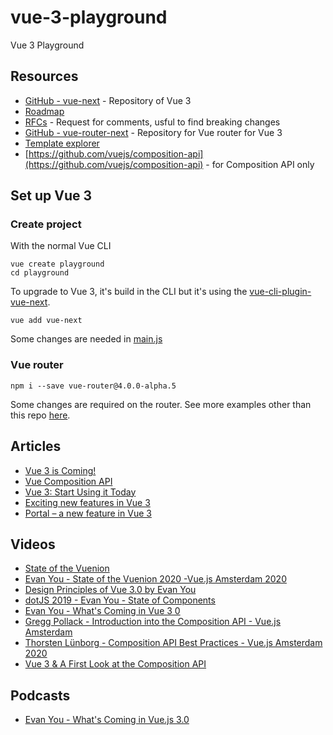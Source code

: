 # vue-3-playground
Vue 3 Playground

## Resources
* [GitHub - vue-next](https://github.com/vuejs/vue-next) - Repository of Vue 3
* [Roadmap](https://github.com/vuejs/vue/projects/6)
* [RFCs](https://github.com/vuejs/rfcs) - Request for comments, usful to find breaking changes
* [GitHub - vue-router-next](https://github.com/vuejs/vue-router-next) - Repository for Vue router for Vue 3
* [Template explorer](https://vue-next-template-explorer.netlify.com/)
* [https://github.com/vuejs/composition-api](https://github.com/vuejs/composition-api) - for Composition API only

## Set up Vue 3
### Create project
With the normal Vue CLI
```
vue create playground
cd playground
```
To upgrade to Vue 3, it's build in the CLI but it's using the [vue-cli-plugin-vue-next](https://github.com/vuejs/vue-cli-plugin-vue-next).
```
vue add vue-next
```
Some changes are needed in [main.js](src/main.js)

### Vue router
```
npm i --save vue-router@4.0.0-alpha.5
```
Some changes are required on the router. See more examples other than this repo [here](https://github.com/vuejs/vue-router-next/tree/master/playground).

## Articles
* [Vue 3 is Coming!](https://dev.to/gautemeekolsen/vue-3-is-coming-3icj)
* [Vue Composition API](https://vue-composition-api-rfc.netlify.com/)
* [Vue 3: Start Using it Today](https://www.vuemastery.com/blog/vue-3-start-using-it-today/)
* [Exciting new features in Vue 3](https://vueschool.io/articles/vuejs-tutorials/exciting-new-features-in-vue-3/)
* [Portal – a new feature in Vue 3](https://vueschool.io/articles/vuejs-tutorials/portal-a-new-feature-in-vue-3/)

## Videos
* [State of the Vuenion](https://www.vuemastery.com/conferences/vueconf-us-2020/state-of-the-vuenion/)
* [Evan You - State of the Vuenion 2020 -Vue.js Amsterdam 2020](https://www.youtube.com/watch?v=3COrQGxnPv0&feature=youtu.be)
* [Design Principles of Vue 3.0 by Evan You](https://www.youtube.com/watch?v=WLpLYhnGqPA)
* [dotJS 2019 - Evan You - State of Components](https://www.youtube.com/watch?v=bOdfo5SmQc8)
* [Evan You - What's Coming in Vue 3 0](https://www.youtube.com/watch?v=E43SqPADf3k)
* [Gregg Pollack - Introduction into the Composition API - Vue.js Amsterdam](https://www.youtube.com/watch?v=FGKpOLG34xE)
* [Thorsten Lünborg - Composition API Best Practices - Vue.js Amsterdam 2020](https://www.youtube.com/watch?v=6D58SI9P-aU)
* [Vue 3 & A First Look at the Composition API](https://www.youtube.com/watch?v=V-xK3sbc7xI)

## Podcasts
* [Evan You - What's Coming in Vue.js 3.0](http://www.fullstackradio.com/129)